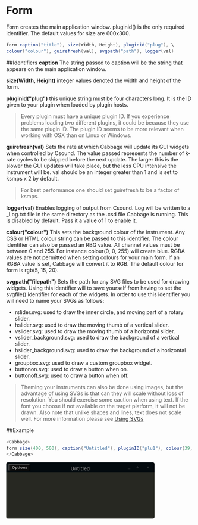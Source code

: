 # Form

Form creates the main application window. pluginid() is the only required identifier. The default values for size are 600x300. 

```csharp
form caption("title"), size(Width, Height), pluginid("plug"), \
colour("colour"), guirefresh(val), svgpath("path"), logger(val)
```
<!--(End of syntax)/-->
##Identifiers
**caption** The string passed to caption will be the string that appears on the main application window. 

**size(Width, Height)** integer values denoted the width and height of the form.

**pluginid("plug")** this unique string must be four characters long. It is the ID given to your plugin when loaded by plugin hosts. 

>Every plugin must have a unique plugin ID. If you experience problems loading two different plugins, it could be because they use the same plugin ID. The plugin ID seems to be more relevant when working with OSX than on Linux or Windows.  

**guirefresh(val)** Sets the rate at which Cabbage will update its GUI widgets when controlled by Csound. The value passed represents the number of k-rate cycles to be skipped before the next update. The larger this is the slower the GUI updates will take place, but the less CPU intensive the instrument will be. val should be an integer greater than 1 and is set to ksmps x 2 by default. 

>For best performance one should set guirefresh to be a factor of ksmps.    

**logger(val)** Enables logging of output from Csound. Log will be written to a _Log.txt file in the same directory as the .csd file Cabbage is running. This is disabled by default. Pass it a value of 1 to enable it. 

**colour("colour")** This sets the background colour of the instrument. Any CSS or HTML colour string can be passed to this identifier. The colour identifier can also be passed an RBG value. All channel values must be between 0 and 255. For instance colour(0, 0, 255) will create blue. RGBA values are not permitted when setting colours for your main form. If an RGBA value is set, Cabbage will convert it to RGB. The default colour for form is rgb(5, 15, 20). 

**svgpath("filepath")** Sets the path for any SVG files to be used for drawing widgets. Using this identifier will to save yourself from having to set the svgfile() identifier for each of the widgets. In order to use this identifier you will need to name your SVGs as follows:

- rslider.svg: used to draw the inner circle, and moving part of a rotary slider.
- hslider.svg: used to draw the moving thumb of a vertical slider. 
- vslider.svg: used to draw the moving thumb of a horizontal slider.
- vslider_background.svg: used to draw the background of a vertical slider.
- hslider_background.svg: used to draw the background of a horizontal slider. 
- groupbox.svg: used to draw a custom groupbox widget. 
- buttonon.svg: used to draw a button when on. 
- buttonoff.svg: used to draw a button when off. 

> Theming your instruments can also be done using images, but the advantage of using SVGs is that can they will scale without loss of resolution. You should exercise some caution when using text. If the font you choose if not available on the target platform, it will not be drawn. Also note that unlike shapes and lines, text does not scale well. For more information please see [Using SVGs](./using_svgs.md)


<!--(End of identifiers)/-->

##Example
```csharp
<Cabbage>
form size(400, 500), caption("Untitled"), pluginID("plu1"), colour(39, 40, 34)
</Cabbage>
```

![](images/formExample.png)